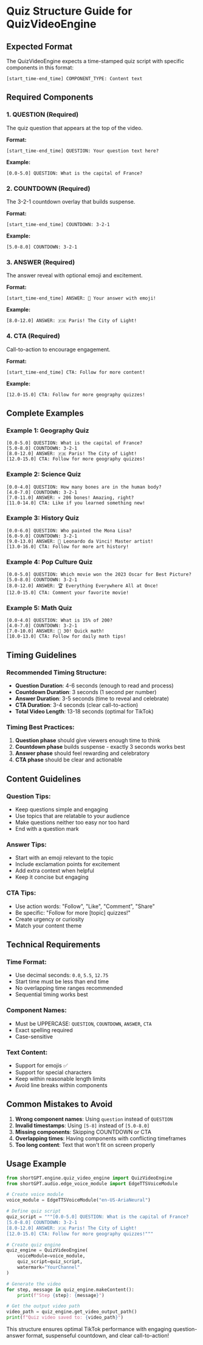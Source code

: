 # Quiz Structure Guide for QuizVideoEngine

## Expected Format

The QuizVideoEngine expects a time-stamped quiz script with specific components in this format:

```
[start_time-end_time] COMPONENT_TYPE: Content text
```

## Required Components

### 1. QUESTION (Required)
The quiz question that appears at the top of the video.

**Format:**
```
[start_time-end_time] QUESTION: Your question text here?
```

**Example:**
```
[0.0-5.0] QUESTION: What is the capital of France?
```

### 2. COUNTDOWN (Required) 
The 3-2-1 countdown overlay that builds suspense.

**Format:**
```
[start_time-end_time] COUNTDOWN: 3-2-1
```

**Example:**
```
[5.0-8.0] COUNTDOWN: 3-2-1
```

### 3. ANSWER (Required)
The answer reveal with optional emoji and excitement.

**Format:**
```
[start_time-end_time] ANSWER: 🎉 Your answer with emoji!
```

**Example:**
```
[8.0-12.0] ANSWER: 🇫🇷 Paris! The City of Light!
```

### 4. CTA (Required)
Call-to-action to encourage engagement.

**Format:**
```
[start_time-end_time] CTA: Follow for more content!
```

**Example:**
```
[12.0-15.0] CTA: Follow for more geography quizzes!
```

## Complete Examples

### Example 1: Geography Quiz
```
[0.0-5.0] QUESTION: What is the capital of France?
[5.0-8.0] COUNTDOWN: 3-2-1
[8.0-12.0] ANSWER: 🇫🇷 Paris! The City of Light!
[12.0-15.0] CTA: Follow for more geography quizzes!
```

### Example 2: Science Quiz
```
[0.0-4.0] QUESTION: How many bones are in the human body?
[4.0-7.0] COUNTDOWN: 3-2-1
[7.0-11.0] ANSWER: 💀 206 bones! Amazing, right?
[11.0-14.0] CTA: Like if you learned something new!
```

### Example 3: History Quiz
```
[0.0-6.0] QUESTION: Who painted the Mona Lisa?
[6.0-9.0] COUNTDOWN: 3-2-1
[9.0-13.0] ANSWER: 🎨 Leonardo da Vinci! Master artist!
[13.0-16.0] CTA: Follow for more art history!
```

### Example 4: Pop Culture Quiz
```
[0.0-5.0] QUESTION: Which movie won the 2023 Oscar for Best Picture?
[5.0-8.0] COUNTDOWN: 3-2-1
[8.0-12.0] ANSWER: 🏆 Everything Everywhere All at Once!
[12.0-15.0] CTA: Comment your favorite movie!
```

### Example 5: Math Quiz
```
[0.0-4.0] QUESTION: What is 15% of 200?
[4.0-7.0] COUNTDOWN: 3-2-1
[7.0-10.0] ANSWER: 🧮 30! Quick math!
[10.0-13.0] CTA: Follow for daily math tips!
```

## Timing Guidelines

### Recommended Timing Structure:
- **Question Duration**: 4-6 seconds (enough to read and process)
- **Countdown Duration**: 3 seconds (1 second per number)
- **Answer Duration**: 3-5 seconds (time to reveal and celebrate)
- **CTA Duration**: 3-4 seconds (clear call-to-action)
- **Total Video Length**: 13-18 seconds (optimal for TikTok)

### Timing Best Practices:
1. **Question phase** should give viewers enough time to think
2. **Countdown phase** builds suspense - exactly 3 seconds works best
3. **Answer phase** should feel rewarding and celebratory
4. **CTA phase** should be clear and actionable

## Content Guidelines

### Question Tips:
- Keep questions simple and engaging
- Use topics that are relatable to your audience
- Make questions neither too easy nor too hard
- End with a question mark

### Answer Tips:
- Start with an emoji relevant to the topic
- Include exclamation points for excitement
- Add extra context when helpful
- Keep it concise but engaging

### CTA Tips:
- Use action words: "Follow", "Like", "Comment", "Share"
- Be specific: "Follow for more [topic] quizzes!"
- Create urgency or curiosity
- Match your content theme

## Technical Requirements

### Time Format:
- Use decimal seconds: `0.0`, `5.5`, `12.75`
- Start time must be less than end time
- No overlapping time ranges recommended
- Sequential timing works best

### Component Names:
- Must be UPPERCASE: `QUESTION`, `COUNTDOWN`, `ANSWER`, `CTA`
- Exact spelling required
- Case-sensitive

### Text Content:
- Support for emojis ✅
- Support for special characters
- Keep within reasonable length limits
- Avoid line breaks within components

## Common Mistakes to Avoid

1. **Wrong component names**: Using `question` instead of `QUESTION`
2. **Invalid timestamps**: Using `[5-8]` instead of `[5.0-8.0]`
3. **Missing components**: Skipping COUNTDOWN or CTA
4. **Overlapping times**: Having components with conflicting timeframes
5. **Too long content**: Text that won't fit on screen properly

## Usage Example

```python
from shortGPT.engine.quiz_video_engine import QuizVideoEngine
from shortGPT.audio.edge_voice_module import EdgeTTSVoiceModule

# Create voice module
voice_module = EdgeTTSVoiceModule("en-US-AriaNeural")

# Define quiz script
quiz_script = """[0.0-5.0] QUESTION: What is the capital of France?
[5.0-8.0] COUNTDOWN: 3-2-1
[8.0-12.0] ANSWER: 🇫🇷 Paris! The City of Light!
[12.0-15.0] CTA: Follow for more geography quizzes!"""

# Create quiz engine
quiz_engine = QuizVideoEngine(
    voiceModule=voice_module,
    quiz_script=quiz_script,
    watermark="YourChannel"
)

# Generate the video
for step, message in quiz_engine.makeContent():
    print(f"Step {step}: {message}")

# Get the output video path
video_path = quiz_engine.get_video_output_path()
print(f"Quiz video saved to: {video_path}")
```

This structure ensures optimal TikTok performance with engaging question-answer format, suspenseful countdown, and clear call-to-action!